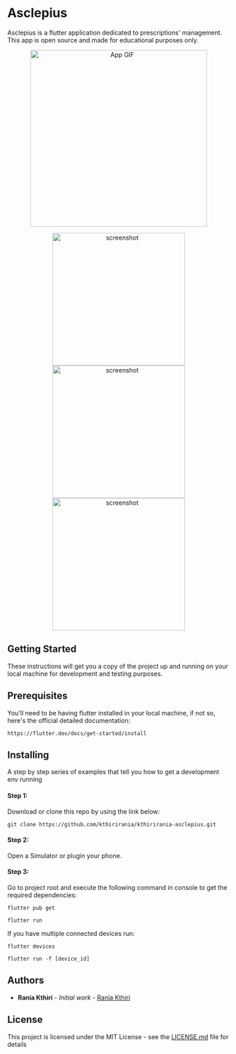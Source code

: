 # Asclepius
Asclepius is a flutter application dedicated to prescriptions' management. This app is open source and made for educational purposes only.

<p align="center">
  <img src="pics/7.gif" width="400" title="App GIF">
</p>

<p align="center">
 <img src="pics/1.png" width="300" title="screenshot">
 <img src="pics/3.png" width="300" title="screenshot">
 <img src="pics/5.png" width="300" title="screenshot">
</p>

## Getting Started

These instructions will get you a copy of the project up and running on your local machine for development and testing purposes.

## Prerequisites

You'll need to be having flutter installed in your local machine, if not so, here's the official detailed documentation:

```
https://flutter.dev/docs/get-started/install
```

## Installing

A step by step series of examples that tell you how to get a development env running

#### Step 1:

Download or clone this repo by using the link below:

```
git clone https://github.com/kthirirania/kthirirania-asclepius.git

```

#### Step 2:

Open a Simulator or plugin your phone.

#### Step 3:

Go to project root and execute the following command in console to get the required dependencies:

```
flutter pub get
```

```
flutter run
```

If you have multiple connected devices run:

```
flutter devices
```

```
flutter run -f [device_id]
```

## Authors

* **Rania Kthiri** - *Initial work* - [Rania Kthiri](https://github.com/kthirirania)

## License

This project is licensed under the MIT License - see the [LICENSE.md](LICENSE.md) file for details



